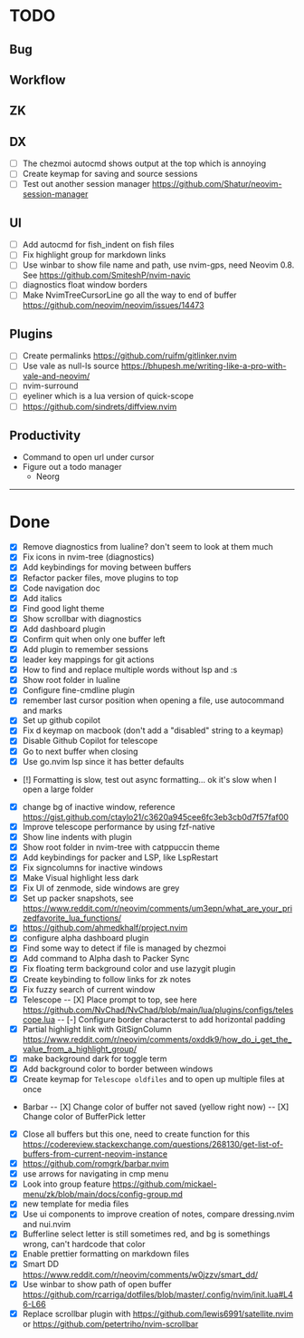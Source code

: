 # TODO

## Bug

## Workflow

## ZK

## DX

- [ ] The chezmoi autocmd shows output at the top which is annoying
- [ ] Create keymap for saving and source sessions
- [ ] Test out another session manager https://github.com/Shatur/neovim-session-manager

<!-- - [-] Disable Gitsigns in gutter for markdown -->
<!-- - [-] Figure out why Nvimtree sometimes open file in window -->
<!-- - [-] How to persist folds -->

## UI

- [ ] Add autocmd for fish_indent on fish files
- [ ] Fix highlight group for markdown links
- [ ] Use winbar to show file name and path, use nvim-gps, need Neovim 0.8. See https://github.com/SmiteshP/nvim-navic
- [ ] diagnostics float window borders
- [ ] Make NvimTreeCursorLine go all the way to end of buffer https://github.com/neovim/neovim/issues/14473

## Plugins

- [ ] Create permalinks https://github.com/ruifm/gitlinker.nvim
- [ ] Use vale as null-ls source https://bhupesh.me/writing-like-a-pro-with-vale-and-neovim/
- [ ] nvim-surround
- [ ] eyeliner which is a lua version of quick-scope
- [ ] https://github.com/sindrets/diffview.nvim

## Productivity

- Command to open url under cursor
- Figure out a todo manager
  - Neorg

---

# Done

- [x] Remove diagnostics from lualine? don't seem to look at them much
- [x] Fix icons in nvim-tree (diagnostics)
- [x] Add keybindings for moving between buffers
- [x] Refactor packer files, move plugins to top
- [x] Code navigation doc
- [x] Add italics
- [x] Find good light theme
- [x] Show scrollbar with diagnostics
- [x] Add dashboard plugin
- [x] Confirm quit when only one buffer left
- [x] Add plugin to remember sessions
- [x] leader key mappings for git actions
- [x] How to find and replace multiple words without lsp and :s
- [x] Show root folder in lualine
- [x] Configure fine-cmdline plugin
- [x] remember last cursor position when opening a file, use autocommand and marks
- [x] Set up github copilot
- [x] Fix d keymap on macbook (don't add a "disabled" string to a keymap)
- [x] Disable Github Copilot for telescope
- [x] Go to next buffer when closing
- [x] Use go.nvim lsp since it has better defaults
- [!] Formatting is slow, test out async formatting... ok it's slow when I open a large folder
- [x] change bg of inactive window, reference https://gist.github.com/ctaylo21/c3620a945cee6fc3eb3cb0d7f57faf00
- [x] Improve telescope performance by using fzf-native
- [x] Show line indents with plugin
- [x] Show root folder in nvim-tree with catppuccin theme
- [x] Add keybindings for packer and LSP, like LspRestart
- [x] Fix signcolumns for inactive windows
- [x] Make Visual highlight less dark
- [x] Fix UI of zenmode, side windows are grey
- [x] Set up packer snapshots, see https://www.reddit.com/r/neovim/comments/um3epn/what_are_your_prizedfavorite_lua_functions/
- [x] https://github.com/ahmedkhalf/project.nvim
- [x] configure alpha dashboard plugin
- [x] Find some way to detect if file is managed by chezmoi
- [x] Add command to Alpha dash to Packer Sync
- [x] Fix floating term background color and use lazygit plugin
- [x] Create keybinding to follow links for zk notes
- [x] Fix fuzzy search of current window
- [x] Telescope
      -- [X] Place prompt to top, see here https://github.com/NvChad/NvChad/blob/main/lua/plugins/configs/telescope.lua
      -- [-] Configure border characterst to add horizontal padding
- [x] Partial highlight link with GitSignColumn https://www.reddit.com/r/neovim/comments/oxddk9/how_do_i_get_the_value_from_a_highlight_group/
- [x] make background dark for toggle term
- [x] Add background color to border between windows
- [x] Create keymap for `Telescope oldfiles` and to open up multiple files at once
- Barbar
  -- [X] Change color of buffer not saved (yellow right now)
  -- [X] Change color of BufferPick letter
- [x] Close all buffers but this one, need to create function for this https://codereview.stackexchange.com/questions/268130/get-list-of-buffers-from-current-neovim-instance
- [x] https://github.com/romgrk/barbar.nvim
- [x] use arrows for navigating in cmp menu
- [x] Look into group feature https://github.com/mickael-menu/zk/blob/main/docs/config-group.md
- [x] new template for media files
- [x] Use ui components to improve creation of notes, compare dressing.nvim and nui.nvim
- [x] Bufferline select letter is still sometimes red, and bg is somethings wrong, can't hardcode that color
- [x] Enable prettier formatting on markdown files
- [x] Smart DD https://www.reddit.com/r/neovim/comments/w0jzzv/smart_dd/
- [x] Use winbar to show path of open buffer https://github.com/rcarriga/dotfiles/blob/master/.config/nvim/init.lua#L46-L66
- [x] Replace scrollbar plugin with https://github.com/lewis6991/satellite.nvim or https://github.com/petertriho/nvim-scrollbar
